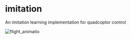 # imitation
An imitation learning implementation for quadcoptor control

![flight_animatio](https://raw.githubusercontent.com/markusheimerl/reinforce/28a6ef45435ceb6bb069b577736a7ba513ec8346/20250210_164218_policy_flight.webp)